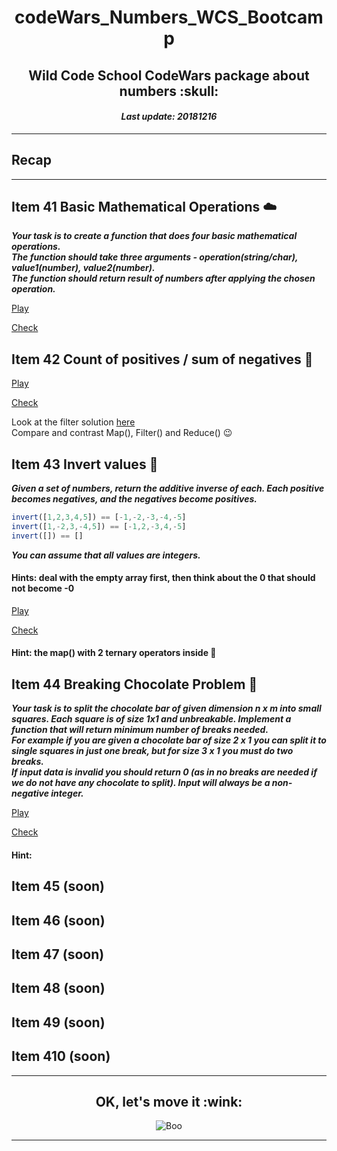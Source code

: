 <h1 align="center">codeWars_Numbers_WCS_Bootcamp</h1>
<h2 align="center">Wild Code School CodeWars package about numbers :skull:</h2>
<h4 align="center"><i>Last update: 20181216</i></h4>

***

## Recap

***

## Item 41 Basic Mathematical Operations :cloud:

_**Your task is to create a function that does four basic mathematical operations.  
The function should take three arguments - operation(string/char), value1(number), value2(number).  
The function should return result of numbers after applying the chosen operation.**_

[Play](https://www.codewars.com/kata/basic-mathematical-operations)

[Check](https://github.com/codingk8/codeWars_Numbers_WCS_Bootcamp/blob/master/41_basic_mathematical_operations.js)

## Item 42 Count of positives / sum of negatives :octopus:

[Play](https://www.codewars.com/kata/count-of-positives-slash-sum-of-negatives)

[Check](https://github.com/codingk8/codeWars_Numbers_WCS_Bootcamp/blob/master/42_count_of_positives.js)

Look at the filter solution [here](https://repl.it/@johntduong/Code-Wars-Count-of-positives-sum-of-negatives)  
Compare and contrast Map(), Filter() and Reduce() :wink:

## Item 43 Invert values :koala:

_**Given a set of numbers, return the additive inverse of each. Each positive becomes negatives, and the negatives become positives.**_
```js
invert([1,2,3,4,5]) == [-1,-2,-3,-4,-5]
invert([1,-2,3,-4,5]) == [-1,2,-3,4,-5]
invert([]) == []
```
_**You can assume that all values are integers.**_

#### Hints: deal with the empty array first, then think about the 0 that should not become -0

[Play](https://www.codewars.com/kata/invert-values)

[Check](https://github.com/codingk8/codeWars_Numbers_WCS_Bootcamp/blob/master/43_invert_values.js)

#### Hint: the map() with 2 ternary operators inside :dancer:

## Item 44 Breaking Chocolate Problem :chocolate_bar:

_**Your task is to split the chocolate bar of given dimension n x m into small squares. Each square is of size 1x1 and unbreakable. Implement a function that will return minimum number of breaks needed.  
For example if you are given a chocolate bar of size 2 x 1 you can split it to single squares in just one break, but for size 3 x 1 you must do two breaks.  
If input data is invalid you should return 0 (as in no breaks are needed if we do not have any chocolate to split). Input will always be a non-negative integer.**_

[Play](https://www.codewars.com/kata/breaking-chocolate-problem/train/javascript)

[Check](https://github.com/codingk8/codeWars_Numbers_WCS_Bootcamp/blob/master/44_breaking_chocolate_problem.js)

#### Hint: 

## Item 45 (soon)

## Item 46 (soon)

## Item 47 (soon)

## Item 48 (soon)

## Item 49 (soon)

## Item 410 (soon)


***

<h2 align="center">OK, let's move it :wink:</h2>
<p align="center"><img src="https://media.giphy.com/media/14udF3WUwwGMaA/giphy.gif" alt="Boo"/></p>
  
***
